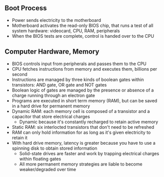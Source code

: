 ## Boot Process

- Power sends electricity to the motherboard
- Motherboard activates the read-only BIOS chip, that runs a test of all system hardware: videocard, CPU, RAM, peripherals
- When the BIOS tests are complete, control is handed over to the CPU

## Computer Hardware, Memory

- BIOS controls input from peripherals and passes them to the CPU
- CPU fetches instructions from memory and executes them, billions per second
- Instructions are managed by three kinds of boolean gates within transistors: AND gate, OR gate and NOT gates
- Boolean logic of gates are managed by the presence or absence of a charge running through an electron gate 
- Programs are executed in short term memory (RAM), but can be saved in a hard drive for permanent memory
- Dynamic RAM: each memory cell is composed of a transistor and a capacitor that store electrical charges
    - Dynamic because it's constantly recharged to retain active memory
- Static RAM: six interlocted transistors that don't need to be refreshed
- RAM can only hold information for as long as it's given electricity to retain it
- With hard drive memory, latency is greater because you have to use a spinning disk to obtain stored information
    - Solid-state drives are faster and work by trapping electrical charges within floating gates
    - All more permanent memory strategies are liable to become weaker/degraded over time

